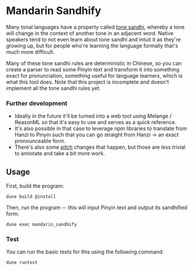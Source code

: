 # Mandarin Sandhify

Many tonal languages have a property called [tone sandhi](https://en.wikipedia.org/wiki/Tone_sandhi), whereby a tone will change in the context of another tone in an adjacent word. Native speakers tend to not even learn about tone sandhi and intuit it as they're growing up, but for people who're learning the language formally that's much more difficult.

Many of these tone sandhi rules are deterministic in Chinese, so you can create a parser to read some Pinyin text and transform it into something exact for pronunciation, something useful for language learners, which is what this tool does. Note that this project is incomplete and doesn't implement all the tone sandhi rules yet.

### Further development

- Ideally in the future it'll be turned into a web tool using Melange / ReasonML so that it's easy to use and serves as a quick reference.
- It's also possible in that case to leverage npm libraries to translate from Hanzi to Pinyin such that you can go straight from Hanzi -> an exact pronounceable form.
- There's also some [pitch](https://en.wikipedia.org/w/index.php?title=Standard_Chinese_phonology&oldid=1156521264#Second_and_fourth_tone_change) changes that happen, but those are less trivial to annotate and take a bit more work.

## Usage

First, build the program:

```
dune build @install
```

Then, run the program -- this will input Pinyin text and output its sandhified form:

```
dune exec mandarin_sandhify
```

### Test

You can run the basic tests for this using the following command:

```
dune runtest
```
